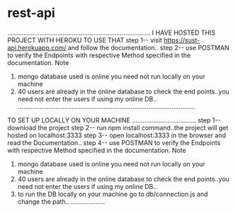 # rest-api
................................................................................
I HAVE HOSTED THIS PROJECT WITH HEROKU TO USE THAT
step 1-- visit https://sust-api.herokuapp.com/ and follow the documentation..
step 2-- use POSTMAN to verify the Endpoints with respective Method specified in the documentation.
Note
1) mongo database used is online you need not run locally on your machine
2) 40 users are already in the online database to check the end points..you need not enter the users if using my online DB..
...................................................................................................

TO  SET UP LOCALLY ON YOUR MACHINE
....................................
step 1--download the project
step 2-- run npm install command..the project will get hosted on localhost:3333
step 3-- open localhost:3333 in the browser and read the Documentation..
step 4-- use POSTMAN to verify the Endpoints with respective Method specified in the documentation.
Note
1) mongo database used is online you need not run locally on your machine
2) 40 users are already in the online database to check the end points..you need not enter the users if using my online DB..
3) to run the DB locally on your machine go to db/connection.js and change the path..
...................
